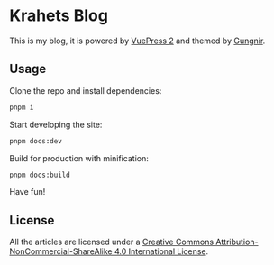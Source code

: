 # Krahets Blog

This is my blog, it is powered by [VuePress 2](https://v2.vuepress.vuejs.org/) and themed by [Gungnir](https://github.com/Renovamen/vuepress-theme-gungnir).

## Usage

Clone the repo and install dependencies:

```bash
pnpm i
```

Start developing the site:

```bash
pnpm docs:dev
```

Build for production with minification:

```bash
pnpm docs:build
```

Have fun!

## License

All the articles are licensed under a [Creative Commons Attribution-NonCommercial-ShareAlike 4.0 International License](https://creativecommons.org/licenses/by-nc-sa/4.0/).
